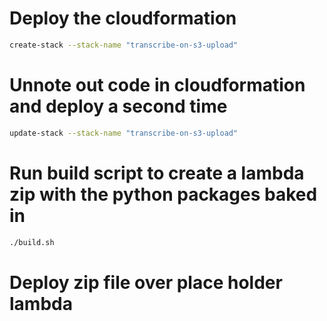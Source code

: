 

# Deploy the cloudformation
```sh
create-stack --stack-name "transcribe-on-s3-upload"
```

# Unnote out code in cloudformation and deploy a second time
```sh
update-stack --stack-name "transcribe-on-s3-upload"
```

# Run build script to create a lambda zip with the python packages baked in
```sh
./build.sh
```

# Deploy zip file over place holder lambda


